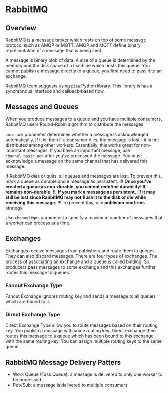 # RabbitMQ

## Overview

RabbitMQ is a message broker which rests on top of some message protocol such as AMQP or MQTT.
AMQP and MQTT define binary representation of a message that is being sent.

A message is binary blob of data.
A size of a queue is determined by the memory and the disk space of a machine which hosts this queue.
You cannot publish a message directly to a queue, you first need to pass it to an exchange.

RabbitMQ team suggests using `pika` Python library.
This library is has a synchronous interface and callback-based flow.

## Messages and Queues

When you produce messages to a queue and you have multiple consumers,
RabbitMQ users Round-Robin algorithm to distribute the messages.

`auto_ack` parameter determines whether a message is acknowledged automatically,
If it is, then if a consumer dies, the message is lost - it is not distributed among other workers.
Essentially, this works great for non-important messages.
If you have an important message, use `channel.basic_ack` after you've processed the message.
You must acknowledge a message on the same channel that has delivered this message.

If RabbitMQ dies or quits, all queues and messages are lost.
To prevent this, mark a queue as durable and a message as persistent.
!!! **Once you've created a queue as non-durable, you cannot redefine durability! It remains non-durable.**
!!! **If you mark a message as persistent,**
!!! **it may still be lost since RabbitMQ may not flush it to the disk or die while receiving this message.**
!!! To prevent this, use **publisher confirms** strategy.

Use `channel#qos` parameter to specify a maximum number of messages that a worker can process at a time.

## Exchanges

Exchanges receive messages from publishers and route them to queues. They can also discard messages.
There are four types of exchanges.
The process of associating an exchange and a queue is called binding.
So, producers pass messages to some exchange and this exchanges further routes this message to queues.

### Fanout Exchange Type

Fanout Exchange ignores routing key and sends a message to all queues which are bound to it.

### Direct Exchange Type

Direct Exchange Type allow you to route messages based on their routing key.
You publish a message with some routing key.
Direct exchange then routes this message to a queue which has been bound to this exchange with the same routing key.
You can assign multiple routing keys to the same queue.

## RabbitMQ Message Delivery Patters

* Work Queue (Task Queue): a message is delivered to only one worker to be processed.
* Pub/Sub: a message is delivered to multiple consumers.
